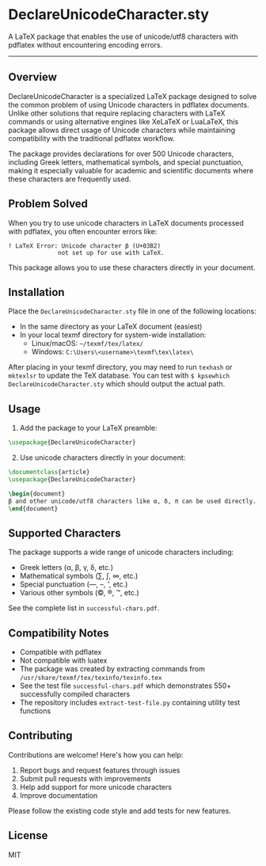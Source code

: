 # DeclareUnicodeCharacter.sty

A LaTeX package that enables the use of unicode/utf8 characters with pdflatex without encountering encoding errors.

---

## Overview

DeclareUnicodeCharacter is a specialized LaTeX package designed to solve the common problem of using Unicode characters in pdflatex documents. Unlike other solutions that require replacing characters with LaTeX commands or using alternative engines like XeLaTeX or LuaLaTeX, this package allows direct usage of Unicode characters while maintaining compatibility with the traditional pdflatex workflow.

The package provides declarations for over 500 Unicode characters, including Greek letters, mathematical symbols, and special punctuation, making it especially valuable for academic and scientific documents where these characters are frequently used.

## Problem Solved

When you try to use unicode characters in LaTeX documents processed with pdflatex, you often encounter errors like:

```
! LaTeX Error: Unicode character β (U+03B2)
              not set up for use with LaTeX.
```

This package allows you to use these characters directly in your document.

## Installation

Place the `DeclareUnicodeCharacter.sty` file in one of the following locations:
- In the same directory as your LaTeX document (easiest)
- In your local texmf directory for system-wide installation:
  - Linux/macOS: `~/texmf/tex/latex/`
  - Windows: `C:\Users\<username>\texmf\tex\latex\`
  
After placing in your texmf directory, you may need to run `texhash` or `mktexlsr` to update the TeX database. You can test with `$ kpsewhich DeclareUnicodeCharacter.sty` which should output the actual path.

## Usage

1. Add the package to your LaTeX preamble:

```tex
\usepackage{DeclareUnicodeCharacter}
```

2. Use unicode characters directly in your document:

```tex
\documentclass{article}
\usepackage{DeclareUnicodeCharacter}

\begin{document}
β and other unicode/utf8 characters like α, δ, π can be used directly.
\end{document}
```

## Supported Characters

The package supports a wide range of unicode characters including:
- Greek letters (α, β, γ, δ, etc.)
- Mathematical symbols (∑, ∫, ∞, etc.)
- Special punctuation (—, –, ', etc.)
- Various other symbols (©, ®, ™, etc.)

See the complete list in `successful-chars.pdf`.

## Compatibility Notes

- Compatible with pdflatex
- Not compatible with luatex
- The package was created by extracting commands from `/usr/share/texmf/tex/texinfo/texinfo.tex`
- See the test file `successful-chars.pdf` which demonstrates 550+ successfully compiled characters
- The repository includes `extract-test-file.py` containing utility test functions

## Contributing

Contributions are welcome! Here's how you can help:

1. Report bugs and request features through issues
2. Submit pull requests with improvements
3. Help add support for more unicode characters
4. Improve documentation

Please follow the existing code style and add tests for new features.

## License

MIT
